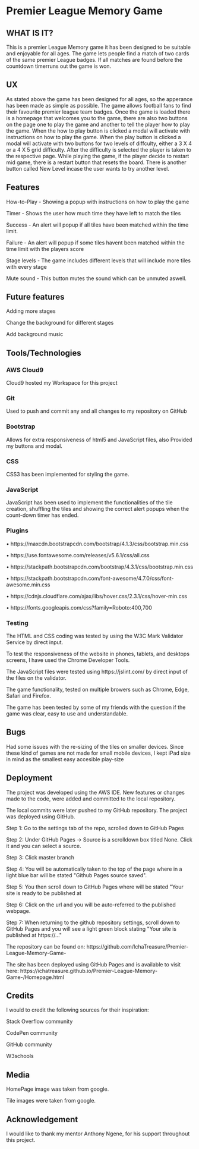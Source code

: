 <h1>Premier League Memory Game</h1>

<h2> WHAT IS IT? </h2>

<p> This is a premier League Memory game it has been designed to be suitable and enjoyable for all ages. 
    The game lets people find a match of two cards of the same premier League badges. 
    If all matches are found before the countdown timerruns out the game is won.</p>

<h2>UX</h2>
<p>As stated above the game has been designed for all ages, so the apperance has been made as simple as possible.
The game allows football fans to find their favourite premier league team badges. Once the game is loaded there is a
homepage that welcomes you to the game, there are also two buttons on the page one to play the game and another to tell the
player how to play the game. When the how to play button is clicked a modal will activate with instructions on how to play 
the game. When the play button is clicked a modal will activate with two buttons for two levels of diffculty, either a 
3 X 4 or a 4 X 5 grid difficulty. After the difficulty is selected the player is taken to the respective page. 
While playing the game, if the player decide to restart mid game, there is a restart button that resets the board. There is another button 
called New Level incase the user wants to try another level.</p> 

<h2>Features</h2>
<p>How-to-Play - Showing a popup with instructions on how to play the game</p>

<p>Timer - Shows the user how much time they have left to match the tiles</p>

<p>Success - An alert will popup if all tiles have been matched within the time limit.</p>

<p>Failure - An alert will popup if some tiles havent been matched within the time limit with the players score</p>

<p>Stage levels - The game includes different levels that will include more tiles with every stage</p>

<p>Mute sound - This button mutes the sound which can be unmuted aswell.</p>

<h2> Future features </h2>
<p>Adding more stages</p>
<p>Change the background for different stages</p>
<p>Add background music </p>

<h2>Tools/Technologies</h2>
<h3>AWS Cloud9</h3>
<p>Cloud9 hosted my Workspace for this project</p>

<h3>Git</h3>
<p>Used to push and commit any and all changes to my repository on GitHub</p>

<h3>Bootstrap</h3>
<p>Allows for extra responsiveness of html5 and JavaScript files, also Provided my buttons and modal.</p>

<h3>CSS</h3>
<p>CSS3 has been implemented for styling the game.</p>

<h3>JavaScript</h3>
<p>JavaScript has been used to implement the functionalities of the tile creation, shuffling the tiles and showing the correct alert popups when the count-down timer has ended.</p>

<h3>Plugins</h3>
<p>• https://maxcdn.bootstrapcdn.com/bootstrap/4.1.3/css/bootstrap.min.css</p>

<p>• https://use.fontawesome.com/releases/v5.6.1/css/all.css</p>

<p>• https://stackpath.bootstrapcdn.com/bootstrap/4.3.1/css/bootstrap.min.css</p>

<p>• https://stackpath.bootstrapcdn.com/font-awesome/4.7.0/css/font-awesome.min.css</p>

<p>• https://cdnjs.cloudflare.com/ajax/libs/hover.css/2.3.1/css/hover-min.css</p>

<p>• https://fonts.googleapis.com/css?family=Roboto:400,700</p>

<h3>Testing</h3>
<p>The HTML and CSS coding was tested by using the W3C Mark Validator Service by direct input.</p>
<p>To test the responsiveness of the website in phones, tablets, and desktops screens, I have used the Chrome Developer Tools.</p>
<p>The JavaScript files were tested using https://jslint.com/ by direct input of the files on the validator.</p>
<p>The game functionality, tested on multiple browers such as Chrome, Edge, Safari and Firefox.</p>
<p>The game has been tested by some of my friends with the question if the game was clear, easy to use and understandable.</p>

<h2>Bugs</h2>
<p>Had some issues with the re-sizing of the tiles on smaller devices. Since these kind of games are not made for small mobile devices, I kept iPad size in mind as the smallest easy accesible play-size</p>

<h2>Deployment</h2>
<p>The project was developed using the AWS IDE. New features or changes made to the code, were added and committed to the local repository.</p>
<p>The local commits were later pushed to my GitHub repository. The project was deployed using GitHub.</p>

<p>Step 1: Go to the settings tab of the repo, scrolled down to GitHub Pages</p>

<p>Step 2: Under GitHub Pages -> Source is a scrolldown box titled None. Click it and you can select a source.</p>

<p>Step 3: Click master branch</p>

<p>Step 4: You will be automatically taken to the top of the page where in a light blue bar will be stated "Github Pages source saved".</p>

<p>Step 5: You then scroll down to GitHub Pages where will be stated "Your site is ready to be published at</p>

<p>Step 6: Click on the url and you will be auto-referred to the published webpage.</p>

<p>Step 7: When returning to the github repository settings, scroll down to GitHub Pages 
and you will see a light green block stating "Your site is published at https://..."</p>

<p>The repository can be found on: https://github.com/IchaTreasure/Premier-League-Memory-Game-</p>


<p>The site has been deployed using GitHub Pages and is available to visit here: https://ichatreasure.github.io/Premier-League-Memory-Game-/Homepage.html</p>

<h2>Credits</h2>
<p>I would to credit the following sources for their inspiration:</p> 
<p>Stack Overflow community</p>
<p>CodePen community </p>
<p>GitHub community</p> 
<p>W3schools</p>


<h2>Media</h2>
<p>HomePage image was taken from google.</p> 
<p>Tile images were taken from google.</p> 

<h2>Acknowledgement</h2>
<p>I would like to thank my mentor Anthony Ngene, for his support throughout this project.</p>